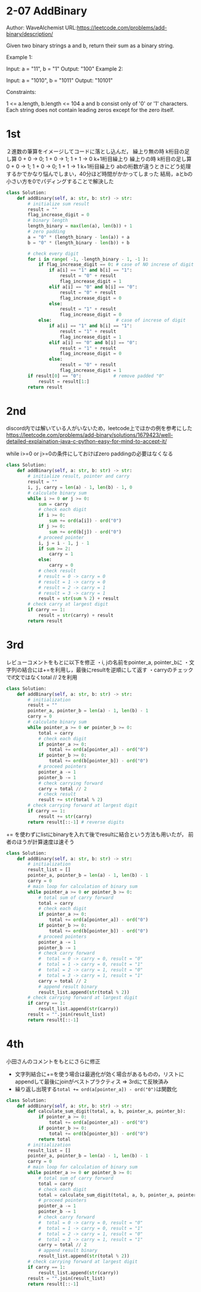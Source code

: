 # 2-07 AddBinary
Author: WaveAlchemist
URL:https://leetcode.com/problems/add-binary/description/

Given two binary strings a and b, return their sum as a binary string.

 

Example 1:

Input: a = "11", b = "1"
Output: "100"
Example 2:

Input: a = "1010", b = "1011"
Output: "10101"
 

Constraints:

1 <= a.length, b.length <= 104
a and b consist only of '0' or '1' characters.
Each string does not contain leading zeros except for the zero itself.

# 1st 
２進数の筆算をイメージしてコードに落とし込んだ，
繰上り無の時
k桁目の足し算 0 + 0 -> 0; 1 + 0 -> 1; 1 + 1 -> 0 k+1桁目繰上り
繰上りの時
k桁目の足し算 0 + 0 -> 1; 1 + 0 -> 0; 1 + 1 -> 1 k+1桁目繰上り
abの桁数が違うときにどう処理するかでかなり悩んでしまい，40分ほど時間がかかってしまった
結局，aとbの小さい方を0でパディングすることで解決した
``` Python
class Solution:
    def addBinary(self, a: str, b: str) -> str:
        # initialize sum result
        result = ""
        flag_increase_digit = 0
        # binary length
        length_binary = max(len(a), len(b)) + 1
        # zero padding
        a = "0" * (length_binary - len(a)) + a
        b = "0" * (length_binary - len(b)) + b

        # check every digit
        for i in range( -1, -length_binary - 1, -1 ):
            if flag_increase_digit == 0: # case of NO increse of digit
                if a[i] == "1" and b[i] == "1":
                    result = "0" + result
                    flag_increase_digit = 1
                elif a[i] == "0" and b[i] == "0":
                    result = "0" + result
                    flag_increase_digit = 0
                else:
                    result = "1" + result
                    flag_increase_digit = 0
            else:                        # case of increse of digit
                if a[i] == "1" and b[i] == "1":
                    result = "1" + result
                    flag_increase_digit = 1
                elif a[i] == "0" and b[i] == "0":
                    result = "1" + result
                    flag_increase_digit = 0
                else:
                    result = "0" + result
                    flag_increase_digit = 1     
        if result[0] == "0":            # remove padded "0"
            result = result[1:]
        return result
```

# 2nd
discord内では解いている人がいないため，leetcode上でほかの例を参考にした
https://leetcode.com/problems/add-binary/solutions/1679423/well-detailed-explaination-java-c-python-easy-for-mind-to-accept-it/

while i>=0 or j>=0の条件にしておけばzero paddingの必要はなくなる


``` Python
class Solution:
    def addBinary(self, a: str, b: str) -> str:
        # initialize result, pointer and carry
        result = ""
        i, j, carry = len(a) - 1, len(b) - 1, 0
        # calculate binary sum
        while i >= 0 or j >= 0:
            sum = carry
            # check each digit
            if i >= 0:
                sum += ord(a[i]) - ord("0")
            if j >= 0:
                sum += ord(b[j]) - ord("0")
            # proceed pointer
            i, j = i - 1, j - 1
            if sum >= 2:
                carry = 1
            else:
                carry = 0
            # check result
            # result = 0 -> carry = 0
            # result = 1 -> carry = 0
            # result = 2 -> carry = 1
            # result = 3 -> carry = 1
            result = str(sum % 2) + result
        # check carry at largest digit
        if carry == 1:
            result = str(carry) + result
        return result
```

# 3rd
レビューコメントをもとに以下を修正
・i, jの名前をpointer_a, pointer_bに
・文字列の結合には+=を利用し，最後にresultを逆順にして返す
・carryのチェックでif文ではなくtotal // 2を利用

``` Python
class Solution:
    def addBinary(self, a: str, b: str) -> str:
        # initialization
        result = ""
        pointer_a, pointer_b = len(a) - 1, len(b) - 1
        carry = 0
        # calculate binary sum
        while pointer_a >= 0 or pointer_b >= 0:
            total = carry
            # check each digit
            if pointer_a >= 0:
                total += ord(a[pointer_a]) - ord("0")
            if pointer_b >= 0:
                total += ord(b[pointer_b]) - ord("0")
            # proceed pointers
            pointer_a -= 1
            pointer_b -= 1
            # check carrying forward
            carry = total // 2
            # check result
            result += str(total % 2)
        # check carrying forward at largest digit
        if carry == 1:
            result += str(carry)
        return result[::-1] # reverse digits
```

+= を使わずにlistにbinaryを入れて後でresultに結合という方法も用いたが，
前者のほうが計算速度は速そう

``` Python
class Solution:
    def addBinary(self, a: str, b: str) -> str:
        # initialization 
        result_list = []
        pointer_a, pointer_b = len(a) - 1, len(b) - 1
        carry = 0
        # main loop for calculation of binary sum
        while pointer_a >= 0 or pointer_b >= 0:
            # total sum of carry forward
            total = carry
            # check each digit
            if pointer_a >= 0:
                total += ord(a[pointer_a]) - ord("0")
            if pointer_b >= 0:
                total += ord(b[pointer_b]) - ord("0")
            # proceed pointers
            pointer_a -= 1
            pointer_b -= 1
            # check carry forward
            #  total = 0 -> carry = 0, result = "0"
            #  total = 1 -> carry = 0, result = "1"
            #  total = 2 -> carry = 1, result = "0"
            #  total = 3 -> carry = 1, result = "1"
            carry = total // 2            
            # append result binary
            result_list.append(str(total % 2))
        # check carrying forward at largest digit
        if carry == 1:
            result_list.append(str(carry))
        result = "".join(result_list)
        return result[::-1]
```

# 4th
小田さんのコメントをもとにさらに修正
- 文字列結合に+=を使う場合は最適化が効く場合があるものの，リストにappendして最後にjoinがベストプラクティス ⇒ 3rdにて反映済み
- 繰り返し出現する`total += ord(a[pointer_a]) - ord("0")`は関数化

``` Python
class Solution:
    def addBinary(self, a: str, b: str) -> str:
        def calculate_sum_digit(total, a, b, pointer_a, pointer_b):
            if pointer_a >= 0:
                total += ord(a[pointer_a]) - ord("0")
            if pointer_b >= 0:
                total += ord(b[pointer_b]) - ord("0")
            return total
        # initialization 
        result_list = []
        pointer_a, pointer_b = len(a) - 1, len(b) - 1
        carry = 0
        # main loop for calculation of binary sum
        while pointer_a >= 0 or pointer_b >= 0:
            # total sum of carry forward
            total = carry
            # check each digit
            total = calculate_sum_digit(total, a, b, pointer_a, pointer_b)
            # proceed pointers
            pointer_a -= 1
            pointer_b -= 1
            # check carry forward
            #  total = 0 -> carry = 0, result = "0"
            #  total = 1 -> carry = 0, result = "1"
            #  total = 2 -> carry = 1, result = "0"
            #  total = 3 -> carry = 1, result = "1"
            carry = total // 2            
            # append result binary
            result_list.append(str(total % 2))
        # check carrying forward at largest digit
        if carry == 1:
            result_list.append(str(carry))
        result = "".join(result_list)
        return result[::-1]

```